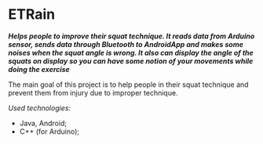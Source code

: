 # ETRain

***Helps people to improve their squat technique. It reads data from Arduino sensor, sends data through  Bluetooth to AndroidApp and makes some noises when the squat angle is wrong. It also can display the angle of the squats on display so you can have some notion of your movements while doing the exercise***

The main goal of this project is to help people in their squat technique and prevent them from injury due to improper technique.

*Used technologies:*
- Java, Android;
- C++ (for Arduino);
